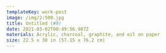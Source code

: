 ```yaml
---
templateKey: work-post
image: /img/2:500.jpg
title: Untitled (#9)
date: 2021-03-02T00:49:56.987Z
materials: Acrylic, charcoal, graphite, and oil on paper
size: 22.5 x 30 in (57.15 x 76.2 cm)
---
```

